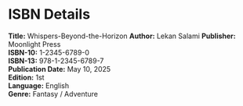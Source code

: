 # ISBN Details

**Title:** Whispers-Beyond-the-Horizon 
**Author:** Lekan Salami 
**Publisher:** Moonlight Press  
**ISBN-10:** 1-2345-6789-0  
**ISBN-13:** 978-1-2345-6789-7  
**Publication Date:** May 10, 2025  
**Edition:** 1st  
**Language:** English  
**Genre:** Fantasy / Adventure  